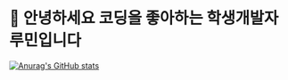 # 👋 안녕하세요 코딩을 좋아하는 학생개발자 루민입니다

[![Anurag's GitHub stats](https://github-readme-stats.vercel.app/api?username=rumindev)](https://github.com/anuraghazra/github-readme-stats)
